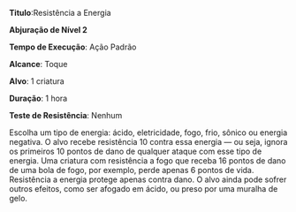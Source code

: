**Titulo**:Resistência a Energia

**Abjuração de Nível 2**

**Tempo de Execução**: Ação Padrão

**Alcance**: Toque

**Alvo**: 1 criatura

**Duração**: 1 hora

**Teste de Resistência**: Nenhum

Escolha um tipo de energia: ácido, eletricidade, fogo, frio, sônico ou energia negativa. O alvo recebe resistência 10 contra essa energia — ou seja, ignora os primeiros 10 pontos de dano de qualquer ataque com esse tipo de energia. 
Uma criatura com resistência a fogo que receba 16 pontos de dano de uma bola de fogo, por exemplo, perde apenas 6 pontos de vida.
Resistência a energia protege apenas contra dano. O alvo ainda pode sofrer outros efeitos, como ser afogado em ácido, ou preso por uma muralha de gelo.
